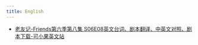 ```yaml
---
title: English
---
```


- [老友记-Friends第六季第八集 S06E08英文台词、剧本翻译、中英文对照、剧本下载-可小果英文站](https://www.kexiaoguo.com/laoyouji/275/)
